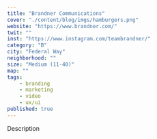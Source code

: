 ```yaml
---
title: "Brandner Communications"
cover: "./content/blog/imgs/hamburgers.png"
website: "https://www.brandner.com/"
twit: ""
inst: "https://www.instagram.com/teambrandner/"
category: "B"
city: "Federal Way"
neighborhood: ""
size: "Medium (11-40)"
map: ""
tags:
    - branding
    - marketing
    - video
    - ux/ui
published: true
---
```


Description
